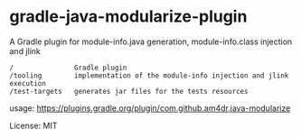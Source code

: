 # gradle-java-modularize-plugin
A Gradle plugin for module-info.java generation, module-info.class injection and jlink

    /               Gradle plugin
    /tooling        implementation of the module-info injection and jlink execution
    /test-targets   generates jar files for the tests resources


usage: https://plugins.gradle.org/plugin/com.github.am4dr.java-modularize


License: MIT
